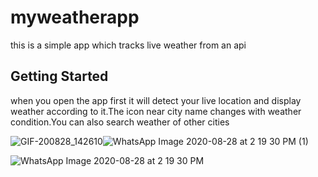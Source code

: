 # myweatherapp

this is a simple app which tracks live weather from an api

## Getting Started

when you open the app first it will detect your live location and display weather according to it.The icon near city name changes with weather condition.You can also search weather of other cities

![GIF-200828_142610](https://user-images.githubusercontent.com/68217907/91604147-c26ef900-e98b-11ea-95cc-13d950230ff3.gif)![WhatsApp Image 2020-08-28 at 2 19 30 PM (1)](https://user-images.githubusercontent.com/68217907/91542539-a5aad500-e93b-11ea-8b13-66a895653c05.jpeg)


![WhatsApp Image 2020-08-28 at 2 19 30 PM](https://user-images.githubusercontent.com/68217907/91542847-edc9f780-e93b-11ea-92af-f6a991d6c6dc.jpeg)


